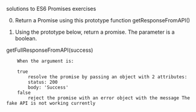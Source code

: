 solutions to ES6 Promises exercises

0. Return a Promise using this prototype function getResponseFromAPI()

1. Using the prototype below, return a promise. The parameter is a boolean.

getFullResponseFromAPI(success)

        When the argument is:

        true
            resolve the promise by passing an object with 2 attributes:
            status: 200
            body: 'Success'
        false
            reject the promise with an error object with the message The fake API is not working currently

